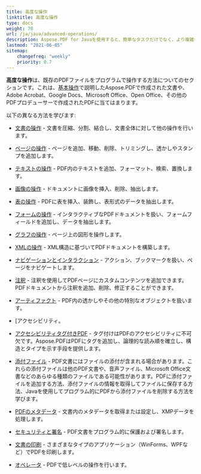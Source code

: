 ```yaml
---
title: 高度な操作
linktitle: 高度な操作
type: docs
weight: 70
url: /ja/java/advanced-operations/
description: Aspose.PDF for Javaを使用すると、簡単なタスクだけでなく、より複雑な目標にも対応できます。
lastmod: "2021-06-05"
sitemap:
    changefreq: "weekly"
    priority: 0.7
---
```


**高度な操作**は、既存のPDFファイルをプログラムで操作する方法についてのセクションです。これは、[基本操作](/pdf/ja/java/basic-operations)で説明したAspose.PDFで作成された文書や、Adobe Acrobat、Google Docs、Microsoft Office、Open Office、その他のPDFプロデューサーで作成されたPDFに当てはまります。

以下の異なる方法を学びます:

- [文書の操作](/pdf/ja/java/working-with-documents/) - 文書を圧縮、分割、結合し、文書全体に対して他の操作を行います。
- [ページの操作](/pdf/ja/java/working-with-pages/) - ページを追加、移動、削除、トリミングし、透かしやスタンプを追加します。

- [テキストの操作](/pdf/ja/java/working-with-text/) - PDF内のテキストを追加、フォーマット、検索、置換します。
- [画像の操作](/pdf/ja/java/working-with-images/) - ドキュメントに画像を挿入、削除、抽出します。
- [表の操作](/pdf/ja/java/working-with-tables/) - PDFに表を挿入、装飾し、表形式のデータを抽出します。
- [フォームの操作](/pdf/ja/java/working-with-forms/) - インタラクティブなPDFドキュメントを扱い、フォームフィールドを追加し、データを抽出します。
- [グラフの操作](/pdf/ja/java/graphs/) - ページ上の図形を操作します。
- [XMLの操作](/pdf/ja/java/working-with-xml) - XML構造に基づいてPDFドキュメントを構築します。
- [ナビゲーションとインタラクション](/pdf/ja/java/navigation-and-interaction/) - アクション、ブックマークを扱い、ページをナビゲートします。
- [注釈](/pdf/ja/java/annotations/) - 注釈を使用してPDFページにカスタムコンテンツを追加できます。PDFドキュメントから注釈を追加、削除、修正することができます。
- [アーティファクト](/pdf/ja/java/artifacts/) - PDF内の透かしやその他の特別なオブジェクトを扱います。
- [アクセシビリティ。
 - [アクセシビリティタグ付きPDF](/pdf/ja/java/accessibility-tagged-pdf/) - タグ付けはPDFのアクセシビリティに不可欠です。Aspose.PDFはPDFにタグを追加し、論理的な読み順を確立し、構造とタイプを示す手段を提供します。
- [添付ファイル](/pdf/ja/java/attachments/) - PDF文書にはファイルの添付が含まれる場合があります。これらの添付ファイルは他のPDF文書や、音声ファイル、Microsoft Office文書などのあらゆる種類のファイルである可能性があります。PDFに添付ファイルを追加する方法、添付ファイルの情報を取得してファイルに保存する方法、Javaを使用してプログラム的にPDFから添付ファイルを削除する方法を学びます。
- [PDFのメタデータ](/pdf/ja/java/pdf-file-metadata/) - 文書内のメタデータを取得または設定し、XMPデータを処理します。
- [セキュリティと署名](/pdf/ja/java/securing-and-signing/) - PDF文書をプログラム的に保護および署名します。
- [文書の印刷](/pdf/ja/java/print-pdf-file/) - さまざまなタイプのアプリケーション（WinForms、WPFなど）でPDFを印刷します。
- [オペレータ](/pdf/ja/java/operators/) - PDFで低レベルの操作を行います。
